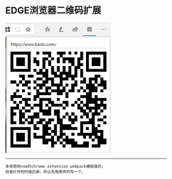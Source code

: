 # EDGE浏览器二维码扩展

![capture](capture.png)

---
    本来想用vue的chrome extension webpack模板做的，
    但是打开的时候白屏，所以先用原声的写一个。